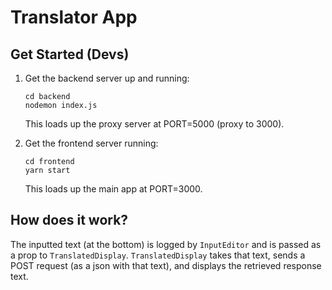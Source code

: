 # Translator App

## Get Started (Devs)

1. Get the backend server up and running:

   ```
   cd backend
   nodemon index.js
   ```

   This loads up the proxy server at PORT=5000 (proxy to 3000).

2. Get the frontend server running:

   ```
   cd frontend
   yarn start
   ```

   This loads up the main app at PORT=3000.

## How does it work?

The inputted text (at the bottom) is logged by `InputEditor` and is passed as a prop to `TranslatedDisplay`. `TranslatedDisplay` takes that text, sends a POST request (as a json with that text), and displays the retrieved response text.
